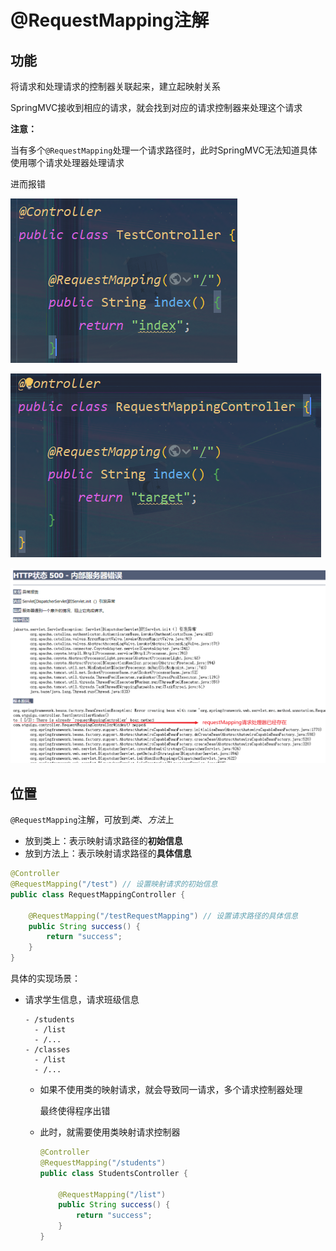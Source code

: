 # @RequestMapping注解



## 功能

将请求和处理请求的控制器关联起来，建立起映射关系

SpringMVC接收到相应的请求，就会找到对应的请求控制器来处理这个请求

**注意：**

当有多个`@RequestMapping`处理一个请求路径时，此时SpringMVC无法知道具体使用哪个请求处理器处理请求

进而报错

![image-20230911185827600](img/image-20230911185827600.png)

![image-20230911185844362](img/image-20230911185844362.png)

![image-20230911190029721](img/image-20230911190029721.png)



## 位置

`@RequestMapping`注解，可放到*类*、*方法*上

- 放到类上：表示映射请求路径的**初始信息**
- 放到方法上：表示映射请求路径的**具体信息**

```java
@Controller
@RequestMapping("/test") // 设置映射请求的初始信息
public class RequestMappingController {
    
    @RequestMapping("/testRequestMapping") // 设置请求路径的具体信息
    public String success() {
        return "success";
    }
}
```

具体的实现场景：

- 请求学生信息，请求班级信息

  ```
  - /students
  	- /list
  	- /...
  - /classes
  	- /list
  	- /...
  ```

  - 如果不使用类的映射请求，就会导致同一请求，多个请求控制器处理

    最终使得程序出错

  - 此时，就需要使用类映射请求控制器

    ```java
    @Controller
    @RequestMapping("/students")
    public class StudentsController {
        
        @RequestMapping("/list")
        public String success() {
            return "success";
        }
    }
    ```

    